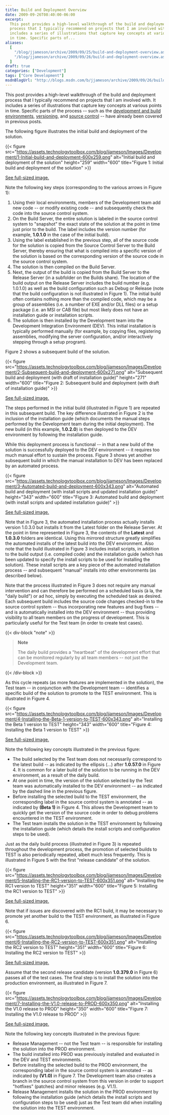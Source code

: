 ```yaml
---
title: Build and Deployment Overview
date: 2009-09-26T08:40:00-06:00
excerpt:
  This post provides a high-level walkthrough of the build and deployment
  process that I typically recommend on projects that I am involved with. It
  includes a series of illustrations that capture key concepts at various points
  in time. Specific parts of...
aliases:
  [
    "/blog/jjameson/archive/2009/09/25/build-and-deployment-overview.aspx",
    "/blog/jjameson/archive/2009/09/26/build-and-deployment-overview.aspx",
  ]
draft: true
categories: ["Development"]
tags: ["Core Development"]
msdnBlogUrl: "http://blogs.msdn.com/b/jjameson/archive/2009/09/26/build-and-deployment-overview.aspx"
---
```


This post provides a high-level walkthrough of the build and deployment process
that I typically recommend on projects that I am involved with. It includes a
series of illustrations that capture key concepts at various points in time.
Specific parts of the process -- such as the
[development and build environments](/blog/jjameson/2009/09/25/development-and-build-environments),
[versioning](/blog/jjameson/2009/04/03/best-practices-for-net-assembly-versioning),
and
[source control](/blog/jjameson/2009/09/26/best-practices-for-scm-and-the-daily-build-process)
-- have already been covered in previous posts.

The following figure illustrates the initial build and deployment of the
solution.

{{< figure
src="https://assets.technologytoolbox.com/blog/jjameson/Images/Development/1-Initial-build-and-deployment-600x259.png"
alt="Initial build and deployment of the solution" height="259" width="600"
title="Figure 1: Initial build and deployment of the solution" >}}

[See full-sized image.](https://assets.technologytoolbox.com/blog/jjameson/Images/Development/1-Initial-build-and-deployment-1210x523.png)

Note the following key steps (corresponding to the various arrows in Figure 1):

1. Using their local environments, members of the Development team add new code
   -- or modify existing code -- and subsequently check the code into the source
   control system.
1. On the Build Server, the entire solution is labeled in the source control
   system to "snapshot" the exact state of the solution at the point in time
   just prior to the build. The label includes the version number (for example,
   **1.0.1.0** in the case of the initial build).
1. Using the label established in the previous step, all of the source code for
   the solution is copied from the Source Control Server to the Build Server,
   thereby ensuring that what is compiled into a specific version of the
   solution is based on the corresponding version of the source code in the
   source control system.
1. The solution is then compiled on the Build Server.
1. Next, the output of the build is copied from the Build Server to the Release
   Server (in a subfolder on the Builds share). The location of the build output
   on the Release Server includes the build number (e.g. 1.0.1.0) as well as the
   build configuration such as Debug or Release (note that the build
   configuration is not illustrated in Figure 1). The initial build often
   contains nothing more than the compiled code, which may be a group of
   assemblies (i.e. a number of EXE and/or DLL files) or a setup package (i.e.
   an MSI or CAB file) but most likely does not have an installation guide or
   installation scripts.
1. The solution is then installed by the Development team into the Development
   Integration Environment (DEV). This initial installation is typically
   performed manually (for example, by copying files, registering assemblies,
   modifying the server configuration, and/or interactively stepping through a
   setup program).

Figure 2 shows a subsequent build of the solution.

{{< figure
src="https://assets.technologytoolbox.com/blog/jjameson/Images/Development/2-Subsequent-build-and-deployment-600x271.png"
alt="Subsequent build and deployment (with draft of installation guide)"
height="271" width="600"
title="Figure 2: Subsequent build and deployment (with draft of installation guide)" >}}

[See full-sized image.](https://assets.technologytoolbox.com/blog/jjameson/Images/Development/2-Subsequent-build-and-deployment-829x375.png)

The steps performed in the initial build (illustrated in Figure 1) are repeated
in this subsequent build. The key difference illustrated in Figure 2 is the
inclusion of the installation guide (which documents the manual steps performed
by the Development team during the initial deployment). The new build (in this
example, **1.0.2.0**) is then deployed to the DEV environment by following the
installation guide.

While this deployment process is functional -- in that a new build of the
solution is successfully deployed to the DEV environment -- it requires too much
manual effort to sustain the process. Figure 3 shows yet another subsequent
build in which the manual installation to DEV has been replaced by an automated
process.

{{< figure
src="https://assets.technologytoolbox.com/blog/jjameson/Images/Development/3-Automated-build-and-deployment-600x343.png"
alt="Automated build and deployment (with install scripts and updated installation guide)"
height="343" width="600"
title="Figure 3: Automated build and deployment (with install scripts and updated installation guide)" >}}

[See full-sized image.](https://assets.technologytoolbox.com/blog/jjameson/Images/Development/3-Automated-build-and-deployment-926x530.png)

Note that in Figure 3, the automated installation process actually installs
version 1.0.3.0 but installs it from the Latest folder on the Release Server. At
the point in time represented in Figure 3, the contents of the **Latest** and
**1.0.3.0** folders are identical. Using this mirrored structure greatly
simplifies the automated installs of the latest build into the DEV environment.
Also note that the build illustrated in Figure 3 includes install scripts, in
addition to the build output (i.e. compiled code) and the installation guide
(which has been updated to specify the install scripts to be used for installing
the solution). These install scripts are a key piece of the automated
installation process -- and subsequent "manual" installs into other environments
(as described below).

Note that the process illustrated in Figure 3 does not require any manual
intervention and can therefore be performed on a scheduled basis (&agrave; la,
the "daily build") or ad hoc, simply by executing the scheduled task as desired.
Each subsequent build includes the source code changes checked-in to the source
control system -- thus incorporating new features and bug fixes -- and is
automatically installed into the DEV environment -- thus providing visibility to
all team members on the progress of development. This is particularly useful for
the Test team (in order to create test cases).

{{< div-block "note" >}}

> **Note**
>
> The daily build provides a "heartbeat" of the development effort that can be
> monitored regularly by all team members -- not just the Development team.

{{< /div-block >}}

As this cycle repeats (as more features are implemented in the solution), the
Test team -- in conjunction with the Development team -- identifies a specific
build of the solution to promote to the TEST environment. This is illustrated in
Figure 4.

{{< figure
src="https://assets.technologytoolbox.com/blog/jjameson/Images/Development/4-Installing-the-Beta-1-version-to-TEST-600x343.png"
alt="Installing the Beta 1 version to TEST" height="343" width="600"
title="Figure 4: Installing the Beta 1 version to TEST" >}}

[See full-sized image.](https://assets.technologytoolbox.com/blog/jjameson/Images/Development/4-Installing-the-Beta-1-version-to-TEST-940x538.png)

Note the following key concepts illustrated in the previous figure:

- The build selected by the Test team does not necessarily correspond to the
  latest build -- as indicated by the ellipsis (&hellip;) after **1.0.57.0** in
  Figure 4. It is common for a later build of the solution to be running in the
  DEV environment, as a result of the daily build.
- At one point in time, the version of the solution selected by the Test team
  was automatically installed to the DEV environment -- as indicated by the
  dashed line in the previous figure.
- Before installing the selected build to the TEST environment, the
  corresponding label in the source control system is annotated -- as indicated
  by **(Beta 1)** in Figure 4. This allows the Development team to quickly get
  the version of the source code in order to debug problems encountered in the
  TEST environment.
- The Test team installs the solution in the TEST environment by following the
  installation guide (which details the install scripts and configuration steps
  to be used).

Just as the daily build process (illustrated in Figure 3) is repeated throughout
the development process, the promotion of selected builds to TEST is also
periodically repeated, albeit much less frequently. This is illustrated in
Figure 5 with the first "release candidate" of the solution.

{{< figure
src="https://assets.technologytoolbox.com/blog/jjameson/Images/Development/5-Installing-the-RC1-version-to-TEST-600x351.png"
alt="Installing the RC1 version to TEST" height="351" width="600"
title="Figure 5: Installing the RC1 version to TEST" >}}

[See full-sized image.](https://assets.technologytoolbox.com/blog/jjameson/Images/Development/5-Installing-the-RC1-version-to-TEST-1382x809.png)

Note that if issues are discovered with the RC1 build, it may be necessary to
promote yet another build to the TEST environment, as illustrated in Figure 6.

{{< figure
src="https://assets.technologytoolbox.com/blog/jjameson/Images/Development/6-Installing-the-RC2-version-to-TEST-600x351.png"
alt="Installing the RC2 version to TEST" height="351" width="600"
title="Figure 6: Installing the RC2 version to TEST" >}}

[See full-sized image.](https://assets.technologytoolbox.com/blog/jjameson/Images/Development/6-Installing-the-RC2-version-to-TEST-1381x808.png)

Assume that the second release candidate (version **1.0.379.0** in Figure 6)
passes all of the test cases. The final step is to install the solution into the
production environment, as illustrated in Figure 7.

{{< figure
src="https://assets.technologytoolbox.com/blog/jjameson/Images/Development/7-Installing-the-V1.0-release-to-PROD-600x350.png"
alt="Installing the V1.0 release to PROD" height="350" width="600"
title="Figure 7: Installing the V1.0 release to PROD" >}}

[See full-sized image.](https://assets.technologytoolbox.com/blog/jjameson/Images/Development/7-Installing-the-V1.0-release-to-PROD-1382x807.png)

Note the following key concepts illustrated in the previous figure:

- Release Management -- not the Test team -- is responsible for installing the
  solution into the PROD environment.
- The build installed into PROD was previously installed and evaluated in the
  DEV and TEST environments.
- Before installing the selected build to the PROD environment, the
  corresponding label in the source control system is annotated -- as indicated
  by **(V1.0)** in Figure 7. The Development team also creates a branch in the
  source control system from this version in order to support "hotfixes"
  (patches) and minor releases (e.g. V1.1).
- Release Management installs the solution in the PROD environment by following
  the installation guide (which details the install scripts and configuration
  steps to be used) just as the Test team did when installing the solution into
  the TEST environment.
